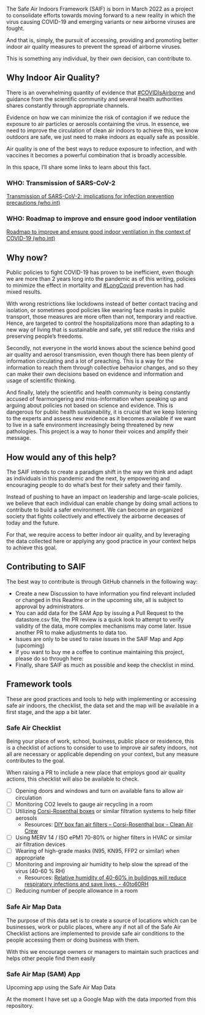The Safe Air Indoors Framework (SAIF) is born in March 2022 as a project to consolidate efforts towards moving forward to a new reality in which the virus causing COVID-19 and emerging variants or new airborne viruses are fought.

And that is, simply, the pursuit of accessing, providing and promoting better indoor air quality measures to prevent the spread of airborne viruses.

This is something any individual, by their own decision, can contribute to.

## Why Indoor Air Quality?

There is an overwhelming quantity of evidence that [#COVIDIsAirborne](https://twitter.com/hashtag/COVIDisAirborne) and guidance from the scientific community and several health authorities shares constantly through appropriate channels.

Evidence on how we can minimize the risk of contagion if we reduce the exposure to air particles or aerosols containing the virus. In essence, we need to improve the circulation of clean air indoors to achieve this, we know outdoors are safe, we just need to make indoors as equally safe as possible.

Air quality is one of the best ways to reduce exposure to infection, and with vaccines it becomes a powerful combination that is broadly accessible.

In this space, I’ll share some links to learn about this fact.

### WHO: Transmission of SARS-CoV-2

[Transmission of SARS-CoV-2: implications for infection prevention precautions (who.int)](https://www.who.int/news-room/commentaries/detail/transmission-of-sars-cov-2-implications-for-infection-prevention-precautions)

### WHO: ****Roadmap to improve and ensure good indoor ventilation****

[Roadmap to improve and ensure good indoor ventilation in the context of COVID-19 (who.int)](https://www.who.int/publications/i/item/9789240021280)

## Why now?

Public policies to fight COVID-19 has proven to be inefficient, even though we are more than 2 years long into the pandemic as of this writing, policies to minimize the effect in mortality and [#LongCovid](https://twitter.com/hashtag/LongCovid) prevention has had mixed results.

With wrong restrictions like lockdowns instead of better contact tracing and isolation, or sometimes good policies like wearing face masks in public transport, those measures are more often than not, temporary and reactive. Hence, are targeted to control the hospitalizations more than adapting to a new way of living that is sustainable and safe, yet still reduce the risks and preserving people’s freedoms.

Secondly, not everyone in the world knows about the science behind good air quality and aerosol transmission, even though there has been plenty of information circulating and a lot of preaching. This is a way for the information to reach them through collective behavior changes, and so they can make their own decisions based on evidence and information and usage of scientific thinking.

And finally, lately the scientific and health community is being constantly accused of fearmongering and miss-information when speaking up and arguing about policies not based on science and evidence. This is dangerous for public health sustainability, it is crucial that we keep listening to the experts and assess new evidence as it becomes available if we want to live in a safe environment increasingly being threatened by new pathologies. This project is a way to honor their voices and amplify their message.

## How would any of this help?

The SAIF intends to create a paradigm shift in the way we think and adapt as individuals in this pandemic and the next, by empowering and encouraging people to do what’s best for their safety and their family. 

Instead of pushing to have an impact on leadership and large-scale policies, we believe that each individual can enable change by doing small actions to contribute to build a safer environment. We can become an organized society that fights collectively and effectively the airborne deceases of today and the future.

For that, we require access to better indoor air quality, and by leveraging the data collected here or applying any good practice in your context helps to achieve this goal.

## Contributing to SAIF

The best way to contribute is through GitHub channels in the following way:

- Create a new Discussion to have information you find relevant included or changed in this Readme or in the upcoming site, all is subject to approval by administrators.
- You can add data for the SAM App by issuing a Pull Request to the datastore.csv file, the PR review is a quick look to attempt to verify validity of the data, more complex mechanisms may come later. Issue another PR to make adjustments to data too.
- Issues are only to be used to raise issues in the SAIF Map and App (upcoming)
- If you want to buy me a coffee to continue maintaining this project, please do so through here:
- Finally, share SAIF as much as possible and keep the checklist in mind.

## Framework tools

These are good practices and tools to help with implementing or accessing safe air indoors, the checklist, the data set and the map will be available in a first stage, and the app a bit later. 

### Safe Air Checklist

Being your place of work, school, business, public place or residence, this is a checklist of actions to consider to use to improve air safety indoors, not all are necessary or applicable depending on your context, but any measure contributes to the goal.

When raising a PR to include a new place that employs good air quality actions, this checklist will also be available to check.

- [ ]  Opening doors and windows and turn on available fans to allow air circulation
- [ ]  Monitoring CO2 levels to gauge air recycling in a room
- [ ]  Utilizing [Corsi-Rosenthal boxes](https://en.wikipedia.org/wiki/Corsi%E2%80%93Rosenthal_Box) or similar filtration systems to help filter aerosols
    - Resources: [DIY box fan air filters – Corsi-Rosenthal box - Clean Air Crew](https://cleanaircrew.org/box-fan-filters/)
- [ ]  Using MERV 14 / ISO ePM1 70-80% or higher filters in HVAC or similar air filtration devices
- [ ]  Wearing of high-grade masks (N95, KN95, FFP2 or similar) when appropriate
- [ ]  Monitoring and improving air humidity to help slow the spread of the virus (40-60 % RH)
    - Resources: [Relative humidity of 40-60% in buildings will reduce respiratory infections and save lives. - 40to60RH](https://40to60rh.com/)
- [ ]  Reducing number of people allowance in a room

### Safe Air Map Data

The purpose of this data set is to create a source of locations which can be businesses, work or public places, where any if not all of the Safe Air Checklist actions are implemented to provide safe air conditions to the people accessing them or doing business with them.

With this we encourage owners or managers to maintain such practices and helps other people find them easily

### Safe Air Map (SAM) App

Upcoming app using the Safe Air Map Data

At the moment I have set up a Google Map with the data imported from this repository.
